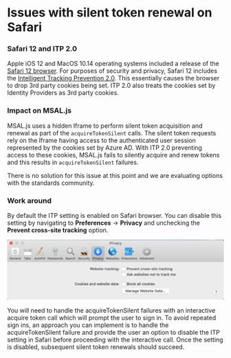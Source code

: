 # Issues with silent token renewal on Safari

### Safari 12 and ITP 2.0

Apple iOS 12 and MacOS 10.14 operating systems included a release of the [Safari 12 browser](https://developer.apple.com/safari/whats-new/). For purposes of security and privacy, Safari 12 includes the [Intelligent Tracking Prevention 2.0](https://webkit.org/blog/8311/intelligent-tracking-prevention-2-0/). This essentially causes the browser to drop 3rd party cookies being set. ITP 2.0 also treats the cookies set by Identity Providers as 3rd party cookies.

### Impact on MSAL.js

MSAL.js uses a hidden Iframe to perform silent token acquisition and renewal as part of the `acquireTokenSilent` calls. The silent token requests rely on the Iframe having access to the authenticated user session represented by the cookies set by Azure AD. With ITP 2.0 preventing access to these cookies, MSAL.js fails to silently acquire and renew tokens and this results in `acquireTokenSilent` failures.

There is no solution for this issue at this point and we are evaluating options with the standards community.

### Work around

By default the ITP setting is enabled on Safari browser. You can disable this setting by navigating to
**Preferences** -> **Privacy** and unchecking the **Prevent cross-site tracking** option.

![safari setting](./images/safari.png)

You will need to handle the acquireTokenSilent failures with an interactive acquire token call which will prompt the user to sign in.
To avoid repeated sign ins, an approach you can implement is to handle the acquireTokenSilent failure and provide the user an option to disable the ITP setting in Safari before proceeding with the interactive call. Once the setting is disabled, subsequent silent token renewals should succeed.
